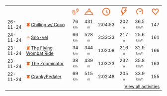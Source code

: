 <table>
    <tr>
        <th></th>
        <th></th>
        <th align="center"><img src="https://raw.githubusercontent.com/robiningelbrecht/strava-activities/master/public/distance.svg" width="30" alt="distance" title="distance"/></th>
        <th align="center"><img src="https://raw.githubusercontent.com/robiningelbrecht/strava-activities/master/public/elevation.svg" width="30" alt="elevation" title="elevation"/></th>
        <th align="center"><img src="https://raw.githubusercontent.com/robiningelbrecht/strava-activities/master/public/time.svg" width="30" alt="time" title="time"/></th>
        <th align="center"><img src="https://raw.githubusercontent.com/robiningelbrecht/strava-activities/master/public/average-watt.svg" width="30" alt="average watts" title="average watts"/></th>
        <th align="center"><img src="https://raw.githubusercontent.com/robiningelbrecht/strava-activities/master/public/average-speed.svg" width="30" alt="average speed" title="average speed"/></th>
        <th align="center"><img src="https://raw.githubusercontent.com/robiningelbrecht/strava-activities/master/public/heart-rate.svg" width="30" alt="average heart rate" title="average heart rate"/></th>
    </tr>
            <tr>
            <td>26-11-24</td>
            <td>
                                <img src="https://raw.githubusercontent.com/robiningelbrecht/strava-activities/master/public/activity-virtual-ride-zwift.svg" width="12" alt="Chilling w/ Coco" title="Chilling w/ Coco"/>
<a href="https://www.strava.com/activities/12988450905" title="Kcal: 1443 | Gear: None ">Chilling w/ Coco</a>
            </td>
            <td align="center">76 <sup><sub>km</sub></sup></td>
            <td align="center">431 <sup><sub>m</sub></sup></td>
            <td align="center">2:04:53</td>
            <td align="center">202 <sup><sub>w</sub></sup></td>
            <td align="center">36.5 <sup><sub>km/h</sub></sup></td>
            <td align="center">147</td>
        </tr>
            <tr>
            <td>24-11-24</td>
            <td>
                <img src="https://raw.githubusercontent.com/robiningelbrecht/strava-activities/master/public/activity-ride.svg" width="12" alt="Sno-vel" title="Sno-vel"/>
<a href="https://www.strava.com/activities/12974727876" title="Kcal: 2222 | Gear: None ">Sno-vel</a>
            </td>
            <td align="center">66 <sup><sub>km</sub></sup></td>
            <td align="center">528 <sup><sub>m</sub></sup></td>
            <td align="center">2:33:33</td>
            <td align="center">217 <sup><sub>w</sub></sup></td>
            <td align="center">25.6 <sup><sub>km/h</sub></sup></td>
            <td align="center">161</td>
        </tr>
            <tr>
            <td>23-11-24</td>
            <td>
                                <img src="https://raw.githubusercontent.com/robiningelbrecht/strava-activities/master/public/activity-virtual-ride-zwift.svg" width="12" alt="The Flying Wombat Ride" title="The Flying Wombat Ride"/>
<a href="https://www.strava.com/activities/12966709449" title="Kcal: 770 | Gear: None ">The Flying Wombat Ride</a>
            </td>
            <td align="center">34 <sup><sub>km</sub></sup></td>
            <td align="center">344 <sup><sub>m</sub></sup></td>
            <td align="center">1:02:08</td>
            <td align="center">216 <sup><sub>w</sub></sup></td>
            <td align="center">32.9 <sup><sub>km/h</sub></sup></td>
            <td align="center">166</td>
        </tr>
            <tr>
            <td>23-11-24</td>
            <td>
                                <img src="https://raw.githubusercontent.com/robiningelbrecht/strava-activities/master/public/activity-virtual-ride-zwift.svg" width="12" alt="The Zoominator" title="The Zoominator"/>
<a href="https://www.strava.com/activities/12966213679" title="Kcal: 842 | Gear: None ">The Zoominator</a>
            </td>
            <td align="center">38 <sup><sub>km</sub></sup></td>
            <td align="center">439 <sup><sub>m</sub></sup></td>
            <td align="center">1:03:23</td>
            <td align="center">232 <sup><sub>w</sub></sup></td>
            <td align="center">35.8 <sup><sub>km/h</sub></sup></td>
            <td align="center">163</td>
        </tr>
            <tr>
            <td>22-11-24</td>
            <td>
                                <img src="https://raw.githubusercontent.com/robiningelbrecht/strava-activities/master/public/activity-virtual-ride-zwift.svg" width="12" alt="CrankyPedaler" title="CrankyPedaler"/>
<a href="https://www.strava.com/activities/12958806434" title="Kcal: 1442 | Gear: None ">CrankyPedaler</a>
            </td>
            <td align="center">69 <sup><sub>km</sub></sup></td>
            <td align="center">515 <sup><sub>m</sub></sup></td>
            <td align="center">2:02:48</td>
            <td align="center">205 <sup><sub>w</sub></sup></td>
            <td align="center">33.9 <sup><sub>km/h</sub></sup></td>
            <td align="center">155</td>
        </tr>
                <tr>
            <td colspan="8" align="right"><a href="https://github.com/robiningelbrecht/strava-activities#activities">View all activities</a></td>
        </tr>
    </table>
